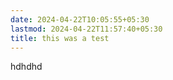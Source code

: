 ```yaml
---
date: 2024-04-22T10:05:55+05:30
lastmod: 2024-04-22T11:57:40+05:30
title: this was a test
---
```


hdhdhd
